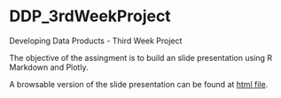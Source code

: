 # DDP_3rdWeekProject
Developing Data Products - Third Week Project

The objective of the assingment is to build an slide presentation using R Markdown and Plotly.

A browsable version of the slide presentation can be found at [html file](https://harryrampr.github.io/DDP_3rdWeekProject/MeaslesGraph.html).